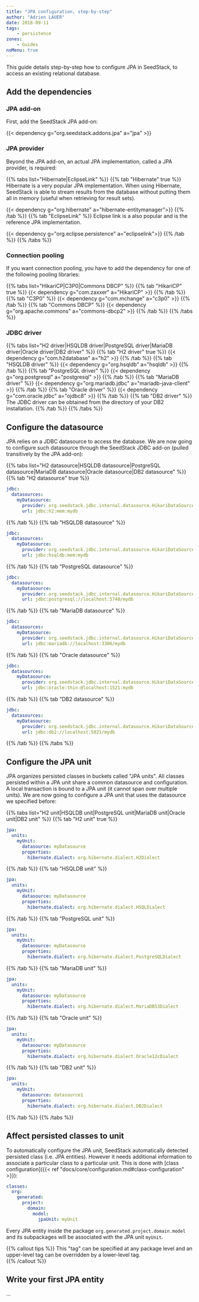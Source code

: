 ```yaml
---
title: "JPA configuration, step-by-step"
author: "Adrien LAUER"
date: 2018-09-11
tags:
    - persistence
zones:
    - Guides
noMenu: true
---
```


This guide details step-by-step how to configure JPA in SeedStack, to access an existing relational database.<!--more-->

## Add the dependencies

### JPA add-on

First, add the SeedStack JPA add-on:

{{< dependency g="org.seedstack.addons.jpa" a="jpa" >}}

### JPA provider

Beyond the JPA add-on, an actual JPA implementation, called a JPA provider, is required: 

{{% tabs list="Hibernate|EclipseLink" %}}
{{% tab "Hibernate" true %}}
Hibernate is a very popular JPA implementation. When using Hibernate, SeedStack is able to stream results from the database 
without putting them all in memory (useful when retrieving for result sets).

{{< dependency g="org.hibernate" a="hibernate-entitymanager">}}
{{% /tab %}}
{{% tab "EclipseLink" %}}
Eclipse link is a also popular and is the reference JPA implementation.

{{< dependency g="org.eclipse.persistence" a="eclipselink">}}
{{% /tab %}}
{{% /tabs %}}

### Connection pooling

If you want connection pooling, you have to add the dependency for one of the following pooling libraries:

{{% tabs list="HikariCP|C3P0|Commons DBCP" %}}
{{% tab "HikariCP" true %}}
{{< dependency g="com.zaxxer" a="HikariCP" >}}
{{% /tab %}}
{{% tab "C3P0" %}}
{{< dependency g="com.mchange" a="c3p0" >}}
{{% /tab %}}
{{% tab "Commons DBCP" %}}
{{< dependency g="org.apache.commons" a="commons-dbcp2" >}}
{{% /tab %}}
{{% /tabs %}} 

### JDBC driver

{{% tabs list="H2 driver|HSQLDB driver|PostgreSQL driver|MariaDB driver|Oracle driver|DB2 driver" %}}
{{% tab "H2 driver" true %}}
{{< dependency g="com.h2database" a="h2" >}}
{{% /tab %}}
{{% tab "HSQLDB driver" %}}
{{< dependency g="org.hsqldb" a="hsqldb" >}}
{{% /tab %}}
{{% tab "PostgreSQL driver" %}}
{{< dependency g="org.postgresql" a="postgresql" >}}
{{% /tab %}}
{{% tab "MariaDB driver" %}}
{{< dependency g="org.mariadb.jdbc" a="mariadb-java-client" >}}
{{% /tab %}}
{{% tab "Oracle driver" %}}
{{< dependency g="com.oracle.jdbc" a="ojdbc8" >}}
{{% /tab %}}
{{% tab "DB2 driver" %}}
The JDBC driver can be obtained from the directory of your DB2 installation. 
{{% /tab %}}
{{% /tabs %}} 

## Configure the datasource

JPA relies on a JDBC datasource to access the database. We are now going to configure such datasource through the SeedStack
JDBC add-on (pulled transitively by the JPA add-on):

{{% tabs list="H2 datasource|HSQLDB datasource|PostgreSQL datasource|MariaDB datasource|Oracle datasource|DB2 datasource" %}}
{{% tab "H2 datasource" true %}}
```yaml
jdbc:
  datasources:
    myDatasource:
      provider: org.seedstack.jdbc.internal.datasource.HikariDataSourceProvider
      url: jdbc:h2:mem:mydb
```
{{% /tab %}}
{{% tab "HSQLDB datasource" %}}
```yaml
jdbc:
  datasources:
    myDatasource:
      provider: org.seedstack.jdbc.internal.datasource.HikariDataSourceProvider
      url: jdbc:hsqldb:mem:mydb
```
{{% /tab %}}
{{% tab "PostgreSQL datasource" %}}
```yaml
jdbc:
  datasources:
    myDatasource:
      provider: org.seedstack.jdbc.internal.datasource.HikariDataSourceProvider
      url: jdbc:postgresql://localhost:5740/mydb
```
{{% /tab %}}
{{% tab "MariaDB datasource" %}}
```yaml
jdbc:
  datasources:
    myDatasource:
      provider: org.seedstack.jdbc.internal.datasource.HikariDataSourceProvider
      url: jdbc:mariadb://localhost:3306/mydb
```
{{% /tab %}}
{{% tab "Oracle datasource" %}}
```yaml
jdbc:
  datasources:
    myDatasource:
      provider: org.seedstack.jdbc.internal.datasource.HikariDataSourceProvider
      url: jdbc:oracle:thin:@localhost:1521:mydb
```
{{% /tab %}}
{{% tab "DB2 datasource" %}}
```yaml
jdbc:
  datasources:
    myDatasource:
      provider: org.seedstack.jdbc.internal.datasource.HikariDataSourceProvider
      url: jdbc:db2://localhost:5021/mydb
```
{{% /tab %}}
{{% /tabs %}} 

## Configure the JPA unit

JPA organizes persisted classes in buckets called "JPA units". All classes persisted within a JPA unit share a common
datasource and configuration. A local transaction is bound to a JPA unit (it cannot span over multiple units). We are
now going to configure a JPA unit that uses the datasource we specified before:

{{% tabs list="H2 unit|HSQLDB unit|PostgreSQL unit|MariaDB unit|Oracle unit|DB2 unit" %}}
{{% tab "H2 unit" true %}}
```yaml
jpa:
  units:
    myUnit:
      datasource: myDatasource
      properties:
        hibernate.dialect: org.hibernate.dialect.H2Dialect
```
{{% /tab %}}
{{% tab "HSQLDB unit" %}}
```yaml
jpa:
  units:
    myUnit:
      datasource: myDatasource
      properties:
        hibernate.dialect: org.hibernate.dialect.HSQLDialect
```
{{% /tab %}}
{{% tab "PostgreSQL unit" %}}
```yaml
jpa:
  units:
    myUnit:
      datasource: myDatasource
      properties:
        hibernate.dialect: org.hibernate.dialect.PostgreSQLDialect
```
{{% /tab %}}
{{% tab "MariaDB unit" %}}
```yaml
jpa:
  units:
    myUnit:
      datasource: myDatasource
      properties:
        hibernate.dialect: org.hibernate.dialect.MariaDB53Dialect
```
{{% /tab %}}
{{% tab "Oracle unit" %}}
```yaml
jpa:
  units:
    myUnit:
      datasource: myDatasource
      properties:
        hibernate.dialect: org.hibernate.dialect.Oracle12cDialect
```
{{% /tab %}}
{{% tab "DB2 unit" %}}
```yaml
jpa:
  units:
    myUnit:
      datasource: datasource1
      properties:
        hibernate.dialect: org.hibernate.dialect.DB2Dialect
```
{{% /tab %}}
{{% /tabs %}} 

## Affect persisted classes to unit

To automatically configure the JPA unit, SeedStack automatically detected persisted class (i.e. JPA entities). However it
needs additional information to associate a particular class to a particular unit. This is done with 
[class configuration]({{< ref "docs/core/configuration.md#class-configuration" >}}):

```yaml
classes:
  org:
    generated:
      project:
        domain:
          model:
            jpaUnit: myUnit
```

Every JPA entity inside the package `org.generated.project.domain.model` and its subpackages will be associated with the
JPA unit `myUnit`.

{{% callout tips %}}
This "tag" can be specified at any package level and an upper-level tag can be overridden by a lower-level tag.              
{{% /callout %}}

## Write your first JPA entity

...
